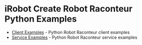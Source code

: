 # iRobot Create Robot Raconteur Python Examples

- [Client Examples](client) - Python Robot Raconteur client examples
- [Service Examples](service) - Python Robot Raconteur service examples
